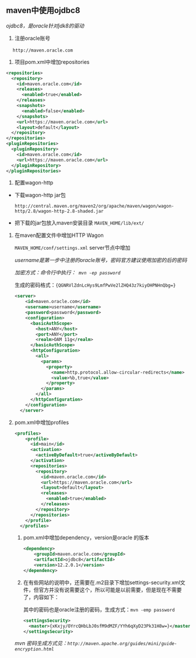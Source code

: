 ## maven中使用ojdbc8

*ojdbc8，是oracle针对jdk8的驱动*

1. 注册oracle账号

​    `  http://maven.oracle.com`

1. 项目pom.xml中增加repositories

```xml
<repositories>
  <repository>
    <id>maven.oracle.com</id>
    <releases>
      <enabled>true</enabled>
    </releases>
    <snapshots>
      <enabled>false</enabled>
    </snapshots>
    <url>https://maven.oracle.com</url>
    <layout>default</layout>
  </repository>
</repositories>
<pluginRepositories>
  <pluginRepository>
    <id>maven.oracle.com</id>
    <url>https://maven.oracle.com</url>
  </pluginRepository>
</pluginRepositories>
```

1. 配置wagon-http

- 下载wagon-http jar包

  ` http://central.maven.org/maven2/org/apache/maven/wagon/wagon-http/2.8/wagon-http-2.8-shaded.jar `

- 把下载的jar包放入maven安装目录 ` MAVEN_HOME/lib/ext/ `

1. 在maven配置文件中增加HTTP Wagon

   ` MAVEN_HOME/conf/settings.xml ` server节点中增加

   *username是第一步中注册的oracle账号，密码官方建议使用加密的后的密码*

   *加密方式：命令行中执行：` mvn -ep password`*

   生成的密码格式：`{QGNRVlZdnLcHys9LmfPwVe2lZHQ43z7kiyOHPNHnQbg=}`

   ```xml
   <server>
       <id>maven.oracle.com</id>
       <username>username</username>
       <password>password</password>
       <configuration>
         <basicAuthScope>
           <host>ANY</host>
           <port>ANY</port>
           <realm>OAM 11g</realm>
         </basicAuthScope>
         <httpConfiguration>
           <all>
             <params>
               <property>
                 <name>http.protocol.allow-circular-redirects</name>
                 <value>%b,true</value>
               </property>
             </params>
           </all>
         </httpConfiguration>
       </configuration>
     </server>
   ```

1. pom.xml中增加profiles

   ```xml
   <profiles>
       <profile>
         <id>main</id>
         <activation>
           <activeByDefault>true</activeByDefault>
         </activation>
         <repositories>
           <repository>
             <id>maven.oracle.com</id>
             <url>https://maven.oracle.com</url>
             <layout>default</layout>
             <releases>
               <enabled>true</enabled>
             </releases>
           </repository>
         </repositories>
       </profile>
     </profiles>
   ```

   1. pom.xml中增加dependency，version是oracle 的版本

      ```xml
      <dependency>
          <groupId>maven.oracle.com</groupId>
          <artifactId>ojdbc8</artifactId>
          <version>12.2.0.1</version>
      </dependency>
      ```

   1. 在有些网站的说明中，还需要在.m2目录下增加settings-security.xml文件，但官方并没有说需要这个，所以可能是以前需要，但是现在不需要了，内容如下：

      其中的密码也是oracle注册的密码，生成方式：`mvn -emp password`

      ```xml
      <settingsSecurity>
        <master>{xKxjy/OYrcQHbLbJ0sfM9dMZF/YYh6qXyD23Pk31H8w=}</master>
      </settingsSecurity>
      ```

   *mvn 密码生成方式见：`http://maven.apache.org/guides/mini/guide-encryption.html`*
